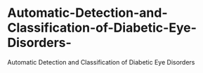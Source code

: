 # Automatic-Detection-and-Classification-of-Diabetic-Eye-Disorders-
Automatic Detection and Classification of Diabetic Eye Disorders 
